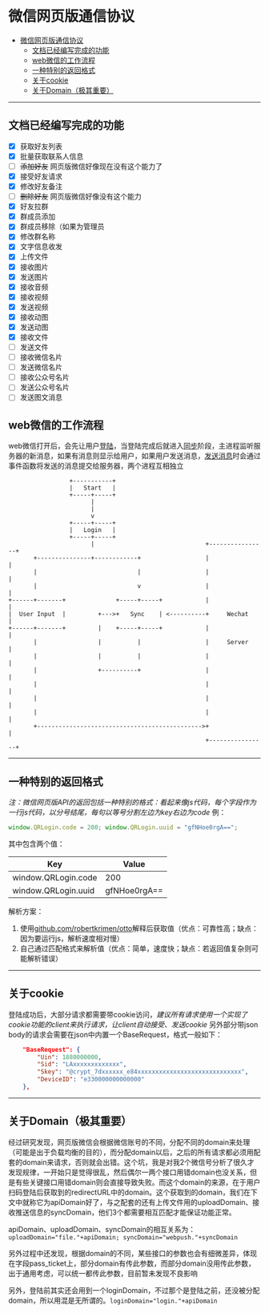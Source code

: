 # 微信网页版通信协议

- [微信网页版通信协议](#%e5%be%ae%e4%bf%a1%e7%bd%91%e9%a1%b5%e7%89%88%e9%80%9a%e4%bf%a1%e5%8d%8f%e8%ae%ae)
  - [文档已经编写完成的功能](#%e6%96%87%e6%a1%a3%e5%b7%b2%e7%bb%8f%e7%bc%96%e5%86%99%e5%ae%8c%e6%88%90%e7%9a%84%e5%8a%9f%e8%83%bd)
  - [web微信的工作流程](#web%e5%be%ae%e4%bf%a1%e7%9a%84%e5%b7%a5%e4%bd%9c%e6%b5%81%e7%a8%8b)
  - [一种特别的返回格式](#%e4%b8%80%e7%a7%8d%e7%89%b9%e5%88%ab%e7%9a%84%e8%bf%94%e5%9b%9e%e6%a0%bc%e5%bc%8f)
  - [关于cookie](#%e5%85%b3%e4%ba%8ecookie)
  - [关于Domain（极其重要）](#%e5%85%b3%e4%ba%8edomain%e6%9e%81%e5%85%b6%e9%87%8d%e8%a6%81)

---

## 文档已经编写完成的功能

- [x] 获取好友列表
- [x] 批量获取联系人信息
- [ ] ~~添加好友~~ 网页版微信好像现在没有这个能力了
- [x] 接受好友请求
- [x] 修改好友备注
- [ ] ~~删除好友~~ 网页版微信好像没有这个能力
- [x] 好友拉群
- [x] 群成员添加
- [x] 群成员移除（如果为管理员
- [x] 修改群名称
- [x] 文字信息收发
- [x] 上传文件
- [x] 接收图片
- [x] 发送图片
- [x] 接收音频
- [x] 接收视频
- [x] 发送视频
- [x] 接收动图
- [x] 发送动图
- [x] 接收文件
- [ ] 发送文件
- [ ] 接收微信名片
- [ ] 发送微信名片
- [ ] 接收公众号名片
- [ ] 发送公众号名片
- [ ] 发送图文消息

## web微信的工作流程

web微信打开后，会先让用户[登陆](login.md)，当登陆完成后就进入[同步](sync.md)阶段，主进程监听服务器的新消息，如果有消息则显示给用户，如果用户发送消息，[发送消息](send.md)时会通过事件函数将发送的消息提交给服务器，两个进程互相独立

``` asciiflow
                 +-----------+
                 |   Start   |
                 +-----+-----+
                       |
                       |
                       v
                 +-----+-----+
                 |   Login   |
                 +-----+-----+
                       |                               +----------------+
       +---------------+------------+                  |                |
       |                            |                  |                |
       |                            v                  |                |
+------+-------+              +-----+-----+            |                |
|  User Input  |         +--->+   Sync    | <----------+     Wechat     |
+------+-------+         |    +-----+-----+            |                |
       |                 |          |                  |     Server     |
       |                 |          |                  |                |
       |                 +----------+                  |                |
       |                                               |                |
       |                                               |                |
       |                                               |                |
       +---------------------------------------------->+                |
                                                       +----------------+

```

---

## 一种特别的返回格式

*注：微信网页版API的返回包括一种特别的格式：看起来像js代码，每个字段作为一行js代码，以分号结尾，每句以等号分割左边为key右边为code*
例：

``` js
window.QRLogin.code = 200; window.QRLogin.uuid = "gfNHoe0rgA==";
```

其中包含两个值：

| Key                 | Value        |
| ------------------- | ------------ |
| window.QRLogin.code | 200          |
| window.QRLogin.uuid | gfNHoe0rgA== |

解析方案：

1. 使用[github.com/robertkrimen/otto](https://github.com/robertkrimen/otto)解释后获取值（优点：可靠性高；缺点：因为要运行js，解析速度相对慢）
2. 自己通过匹配格式来解析值（优点：简单，速度快；缺点：若返回值复杂则可能解析错误）

---

## 关于cookie

登陆成功后，大部分请求都需要带cookie访问，*建议所有请求使用一个实现了cookie功能的client来执行请求，让client自动接受、发送cookie*
另外部分带json body的请求会需要在json中内置一个BaseRequest，格式一般如下：

``` json
    "BaseRequest": {
        "Uin": 1880000000,
        "Sid": "LAxxxxxxxxxxxxx",
        "Skey": "@crypt_7dxxxxxx_e84xxxxxxxxxxxxxxxxxxxxxxxxxxxxx",
        "DeviceID": "e330000000000000"
    },
```

---

## 关于Domain（极其重要）

经过研究发现，网页版微信会根据微信账号的不同，分配不同的domain来处理（可能是出于负载均衡的目的），而分配domain以后，之后的所有请求都必须用配套的domain来请求，否则就会出错。这个坑，我是对我2个微信号分析了很久才发现规律，一开始只是觉得很乱，然后偶尔一两个接口用错domain也没关系，但是有些关键接口用错domain则会直接导致失败。而这个domain的来源，在于用户扫码登陆后获取到的redirectURL中的domain。这个获取到的domain，我们在下文中就称它为apiDomain好了，与之配套的还有上传文件用的uploadDomain、接收推送信息的syncDomain，他们3个都需要相互匹配才能保证功能正常。

apiDomain、uploadDomain、syncDomain的相互关系为：```uploadDomain="file."+apiDomain; syncDomain="webpush."+syncDomain```

另外过程中还发现，根据domain的不同，某些接口的参数也会有细微差异，体现在字段pass_ticket上，部分domain有传此参数，而部分domain没用传此参数，出于通用考虑，可以统一都传此参数，目前暂未发现不良影响

另外，登陆前其实还会用到一个loginDomain，不过那个是登陆之前，还没被分配domain，所以用混是无所谓的。```loginDomain="login."+apiDomain```
